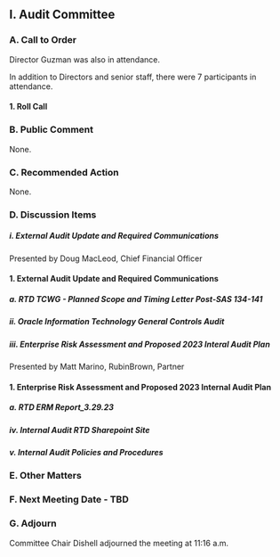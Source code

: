 ## I. Audit Committee

### A. Call to Order

Director Guzman was also in attendance.

In addition to Directors and senior staff, there were 7 participants in attendance.

#### 1. Roll Call

### B. Public Comment

None.

### C. Recommended Action

None.

### D. Discussion Items

##### i. External Audit Update and Required Communications

Presented by Doug MacLeod, Chief Financial Officer

#### 1. External Audit Update and Required Communications

##### a. RTD TCWG - Planned Scope and Timing Letter Post-SAS 134-141

##### ii. Oracle Information Technology General Controls Audit

##### iii. Enterprise Risk Assessment and Proposed 2023 Interal Audit Plan

Presented by Matt Marino, RubinBrown, Partner

#### 1. Enterprise Risk Assessment and Proposed 2023 Internal Audit Plan

##### a. RTD ERM Report_3.29.23

##### iv. Internal Audit RTD Sharepoint Site

##### v. Internal Audit Policies and Procedures

### E. Other Matters

### F. Next Meeting Date - TBD

### G. Adjourn

Committee Chair Dishell adjourned the meeting at 11:16 a.m.
